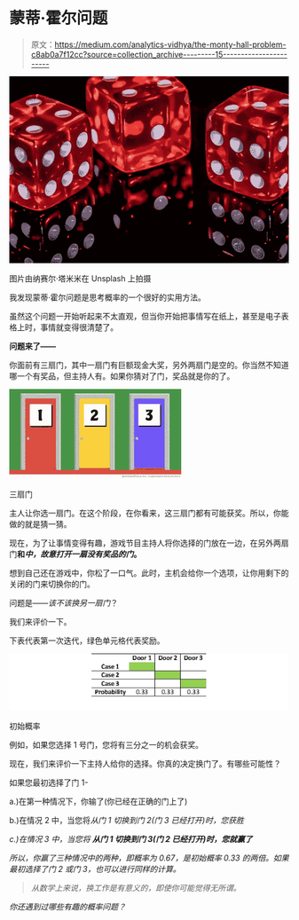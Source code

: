 # 蒙蒂·霍尔问题

> 原文：<https://medium.com/analytics-vidhya/the-monty-hall-problem-c8ab0a7f12cc?source=collection_archive---------15----------------------->

![](img/dca9ff5275c2f3bbb6c297b3da008be0.png)

图片由纳赛尔·塔米米在 Unsplash 上拍摄

我发现蒙蒂·霍尔问题是思考概率的一个很好的实用方法。

虽然这个问题一开始听起来不太直观，但当你开始把事情写在纸上，甚至是电子表格上时，事情就变得很清楚了。

**问题来了——**

你面前有三扇门，其中一扇门有巨额现金大奖，另外两扇门是空的。你当然不知道哪一个有奖品，但主持人有。如果你猜对了门，奖品就是你的了。

![](img/a6b30272c120d862bdfbe9c9d3792869.png)

三扇门

主人让你选一扇门。在这个阶段，在你看来，这三扇门都有可能获奖。所以，你能做的就是猜一猜。

现在，为了让事情变得有趣，游戏节目主持人将你选择的门放在一边，在另外两扇门**和*中，故意打开一扇没有奖品的门*。**

想到自己还在游戏中，你松了一口气。此时，主机会给你一个选项，让你用剩下的关闭的门来切换你的门。

问题是——*该不该换另一扇门*？

我们来评价一下。

下表代表第一次迭代，绿色单元格代表奖励。

![](img/e9049b28e5bd424e0821e1b87b443210.png)

初始概率

例如，如果您选择 1 号门，您将有三分之一的机会获奖。

现在，我们来评价一下主持人给你的选择。你真的决定换门了。有哪些可能性？

如果您最初选择了门 1-

a.)在第一种情况下，你输了(你已经在正确的门上了)

b.)在情况 2 中，当您将*从门 1 切换到门 2(门 3 已经打开)时，您获胜*

*c.)在情况 3 中，当您将 ***从门 1 切换到门 3(门 2 已经打开)时，您就赢了****

*所以，你赢了三种情况中的两种，即概率为 0.67，是初始概率 0.33 的两倍。如果最初选择了门 2 或门 3，也可以进行同样的计算。*

> *从数学上来说，换工作是有意义的，即使你可能觉得无所谓。*

*你还遇到过哪些有趣的概率问题？*